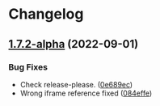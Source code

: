# Changelog

## [1.7.2-alpha](https://github.com/NFDI4Chem/nmrxiv/compare/v1.7.1-alpha...v1.7.2-alpha) (2022-09-01)


### Bug Fixes

* Check release-please. ([0e689ec](https://github.com/NFDI4Chem/nmrxiv/commit/0e689ecc1c7b1f1ba1d88c681a3f703f87557052))
* Wrong iframe reference fixed ([084effe](https://github.com/NFDI4Chem/nmrxiv/commit/084effe7b52b5b64e5b7ad98494ee1d17da7fb32))
